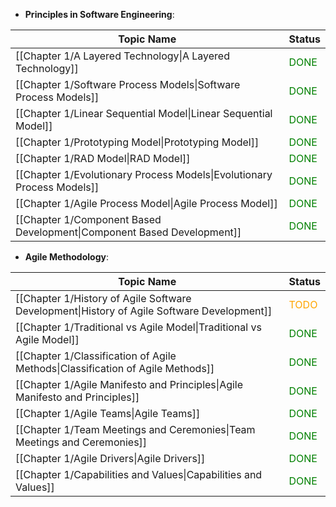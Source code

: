 
- **Principles in Software Engineering**:

| Topic Name                                                             | Status                                |
| ---------------------------------------------------------------------- | ------------------------------------- |
| [[Chapter 1/A Layered Technology\|A Layered Technology]]               | <font style="color:green">DONE</font> |
| [[Chapter 1/Software Process Models\|Software Process Models]]         | <font style="color:green">DONE</font> |
| [[Chapter 1/Linear Sequential Model\|Linear Sequential Model]]         | <font style="color:green">DONE</font> |
| [[Chapter 1/Prototyping Model\|Prototyping Model]]                     | <font style="color:green">DONE</font> |
| [[Chapter 1/RAD Model\|RAD Model]]                                     | <font style="color:green">DONE</font> |
| [[Chapter 1/Evolutionary Process Models\|Evolutionary Process Models]] | <font style="color:green">DONE</font> |
| [[Chapter 1/Agile Process Model\|Agile Process Model]]                 | <font style="color:green">DONE</font> |
| [[Chapter 1/Component Based Development\|Component Based Development]] | <font style="color:green">DONE</font> |

- **Agile Methodology**:

| Topic Name                                                                                 | Status                                 |
| ------------------------------------------------------------------------------------------ | -------------------------------------- |
| [[Chapter 1/History of Agile Software Development\|History of Agile Software Development]] | <font style="color:orange">TODO</font> |
| [[Chapter 1/Traditional vs Agile Model\|Traditional vs Agile Model]]                       | <font style="color:green">DONE</font>  |
| [[Chapter 1/Classification of Agile Methods\|Classification of Agile Methods]]             | <font style="color:green">DONE</font>  |
| [[Chapter 1/Agile Manifesto and Principles\|Agile Manifesto and Principles]]               | <font style="color:green">DONE</font>  |
| [[Chapter 1/Agile Teams\|Agile Teams]]                                                     | <font style="color:green">DONE</font>  |
| [[Chapter 1/Team Meetings and Ceremonies\|Team Meetings and Ceremonies]]                   | <font style="color:green">DONE</font>  |
| [[Chapter 1/Agile Drivers\|Agile Drivers]]                                                 | <font style="color:green">DONE</font>  |
| [[Chapter 1/Capabilities and Values\|Capabilities and Values]]                             | <font style="color:green">DONE</font>  |
